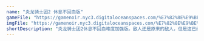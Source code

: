 ```yaml
---
name: "炎龙骑士团2 休息不回血版"
gameFile: "https://gamenoir.nyc3.digitaloceanspaces.com/%E7%82%8E%E9%BE%99%E9%AA%91%E5%A3%AB%E5%9B%A22%E4%BC%91%E6%81%AF%E4%B8%8D%E5%9B%9E%E8%A1%80/fd2-norest.zip"
imgFile: "https://gamenoir.nyc3.digitaloceanspaces.com/%E7%82%8E%E9%BE%99%E9%AA%91%E5%A3%AB%E5%9B%A22%E4%BC%91%E6%81%AF%E4%B8%8D%E5%9B%9E%E8%A1%80/original.jpg"
shortDescription: "炎龙骑士团2休息不回血难度加强版。敌人还是原来的敌人，但是这已经不是你熟悉的炎龙了。再没有255回合疯狂练级，也不可能任何时刻都能全身而退，作为战场的老手你要在有限的资源里做出做好的选择。 为了补偿玩家，已经打上成长最大补丁"
---
```

